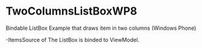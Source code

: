 TwoColumnsListBoxWP8
====================

Bindable ListBox Example that draws item in two columns (Windows Phone)


-ItemsSource of The ListBox is binded to ViewModel.


